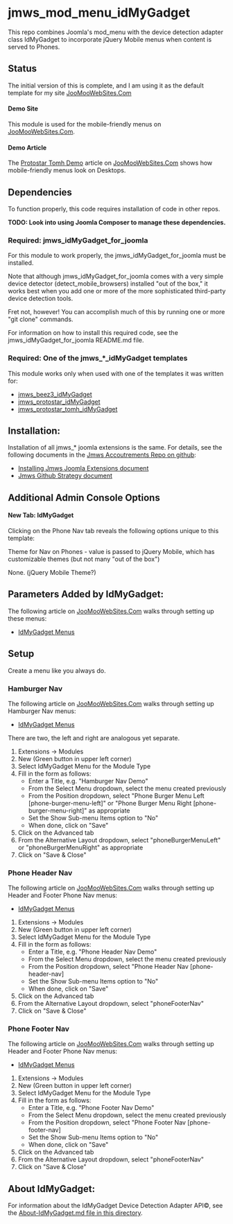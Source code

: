 # jmws_mod_menu_idMyGadget
This repo combines Joomla's mod_menu with the device detection adapter class IdMyGadget to incorporate jQuery Mobile menus when content is served to Phones.

## Status
The initial version of this is complete, and I am using it as the default template for my site [JooMooWebSites.Com](http://joomoowebsites.com/)

#### Demo Site
This module is used for the mobile-friendly menus on [JooMooWebSites.Com](http://joomoowebsites.com/).

#### Demo Article
The [Protostar Tomh Demo](http://joomoowebsites.com/index.php/demos/demos-joomla/joomla-templates/demo-protostar-tomh-idmygadget) article on [JooMooWebSites.Com](http://joomoowebsites.com) shows how mobile-friendly menus look on Desktops.

## Dependencies
To function properly, this code requires installation of code in other repos.

**TODO: Look into using Joomla Composer to manage these dependencies.**

### Required: jmws_idMyGadget_for_joomla
For this module to work properly, the jmws_idMyGadget_for_joomla must be installed.

Note that although jmws_idMyGadget_for_joomla comes with a very simple device detector (detect_mobile_browsers) installed "out of the box," it works best when you add one or more of the more sophisticated third-party device detection tools.

Fret not, however!  You can accomplish much of this by running one or more "git clone" commands.

For information on how to install this required code, see the jmws_idMyGadget_for_joomla README.md file.

### Required: One of the jmws_*_idMyGadget templates
This module works only when used with one of the templates it was written for:

* [jmws_beez3_idMyGadget](https://github.com/tomwhartung/jmws_beez3_idMyGadget)
* [jmws_protostar_idMyGadget](https://github.com/tomwhartung/jmws_protostar_idMyGadget)
* [jmws_protostar_tomh_idMyGadget](https://github.com/tomwhartung/jmws_protostar_tomh_idMyGadget)

## Installation:
Installation of all jmws_* joomla extensions is the same.
For details, see the following documents in the [Jmws Accoutrements Repo on github](https://github.com/tomwhartung/jmws_accoutrements/):

* [Installing Jmws Joomla Extensions document](https://github.com/tomwhartung/jmws_accoutrements/blob/master/doc/joomla/install.md)
* [Jmws Github Strategy document](https://github.com/tomwhartung/jmws_accoutrements/blob/master/doc/devops/cms_github_strategy.md)

## Additional Admin Console Options

#### New Tab: IdMyGadget
Clicking on the Phone Nav tab reveals the following options unique to this template:

Theme for Nav on Phones - value is passed to jQuery Mobile, which has customizable themes (but not many "out of the box")

None. (jQuery Mobile Theme?)

## Parameters Added by IdMyGadget:
The following article on [JooMooWebSites.Com](http://wwww.joomoowebsites.com) walks through setting up these menus:
* [IdMyGadget Menus](http://joomoowebsites.com/index.php/demos/demos-joomla/joomla-modules/idmygadget-menus)

## Setup

Create a menu like you always do.

### Hamburger Nav
The following article on [JooMooWebSites.Com](http://wwww.joomoowebsites.com) walks through setting up Hamburger Nav menus:
* [IdMyGadget Menus](http://joomoowebsites.com/index.php/demos/demos-joomla/joomla-modules/idmygadget-menus/hamburger-nav)

There are two, the left and right are analogous yet separate.

1. Extensions -> Modules
2. New (Green button in upper left corner)
3. Select IdMyGadget Menu for the Module Type
4. Fill in the form as follows:
   * Enter a Title, e.g. "Hamburger Nav Demo"
   * From the Select Menu dropdown, select the menu created previously
   * From the Position dropdown, select "Phone Burger Menu Left [phone-burger-menu-left]" or 
   "Phone Burger Menu Right [phone-burger-menu-right]" as appropriate
   * Set the Show Sub-menu Items option to "No"
   * When done, click on "Save"
5. Click on the Advanced tab
6. From the Alternative Layout dropdown, select "phoneBurgerMenuLeft" or "phoneBurgerMenuRight" as appropriate
7. Click on "Save & Close"

### Phone Header Nav
The following article on [JooMooWebSites.Com](http://wwww.joomoowebsites.com) walks through setting up Header and Footer Phone Nav menus:
* [IdMyGadget Menus](http://joomoowebsites.com/index.php/demos/demos-joomla/joomla-modules/idmygadget-menus/phone-nav)

1. Extensions -> Modules
2. New (Green button in upper left corner)
3. Select IdMyGadget Menu for the Module Type
4. Fill in the form as follows:
   * Enter a Title, e.g. "Phone Header Nav Demo"
   * From the Select Menu dropdown, select the menu created previously
   * From the Position dropdown, select "Phone Header Nav [phone-header-nav]
   * Set the Show Sub-menu Items option to "No"
   * When done, click on "Save"
5. Click on the Advanced tab
6. From the Alternative Layout dropdown, select "phoneFooterNav"
7. Click on "Save & Close"

### Phone Footer Nav
The following article on [JooMooWebSites.Com](http://wwww.joomoowebsites.com) walks through setting up Header and Footer Phone Nav menus:
* [IdMyGadget Menus](http://joomoowebsites.com/index.php/demos/demos-joomla/joomla-modules/idmygadget-menus/phone-nav)

1. Extensions -> Modules
2. New (Green button in upper left corner)
3. Select IdMyGadget Menu for the Module Type
4. Fill in the form as follows:
   * Enter a Title, e.g. "Phone Footer Nav Demo"
   * From the Select Menu dropdown, select the menu created previously
   * From the Position dropdown, select "Phone Footer Nav [phone-footer-nav]
   * Set the Show Sub-menu Items option to "No"
   * When done, click on "Save"
5. Click on the Advanced tab
6. From the Alternative Layout dropdown, select "phoneFooterNav"
7. Click on "Save & Close"

## About IdMyGadget:
For information about the IdMyGadget Device Detection Adapter API&copy;, see the [About-IdMyGadget.md file in this directory](https://github.com/tomwhartung/jmws_mod_menu_idMyGadget/blob/master/ABOUT-IdMyGadget.md).

